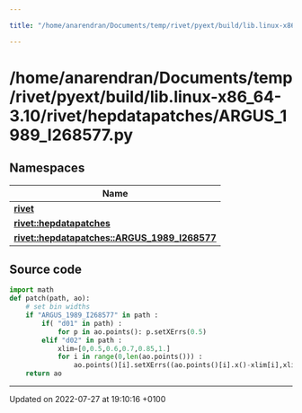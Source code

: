 ```yaml
---

title: "/home/anarendran/Documents/temp/rivet/pyext/build/lib.linux-x86_64-3.10/rivet/hepdatapatches/ARGUS_1989_I268577.py"

---
```


# /home/anarendran/Documents/temp/rivet/pyext/build/lib.linux-x86_64-3.10/rivet/hepdatapatches/ARGUS_1989_I268577.py



## Namespaces

| Name           |
| -------------- |
| **[rivet](http://example.org/namespaces/namespacerivet/)**  |
| **[rivet::hepdatapatches](http://example.org/namespaces/namespacerivet_1_1hepdatapatches/)**  |
| **[rivet::hepdatapatches::ARGUS_1989_I268577](http://example.org/namespaces/namespacerivet_1_1hepdatapatches_1_1argus__1989__i268577/)**  |




## Source code

```python
import math
def patch(path, ao):
    # set bin widths
    if "ARGUS_1989_I268577" in path :
        if( "d01" in path) :
            for p in ao.points(): p.setXErrs(0.5)
        elif "d02" in path :
            xlim=[0,0.5,0.6,0.7,0.85,1.]
            for i in range(0,len(ao.points())) :
                ao.points()[i].setXErrs((ao.points()[i].x()-xlim[i],xlim[i+1]-ao.points()[i].x()))
    return ao
```


-------------------------------

Updated on 2022-07-27 at 19:10:16 +0100
